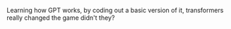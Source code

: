 Learning how GPT works, by coding out a basic version of it, transformers really changed the game didn't they?
